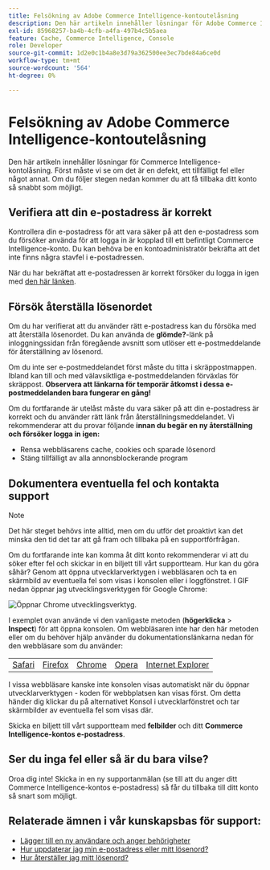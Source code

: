 ```yaml
---
title: Felsökning av Adobe Commerce Intelligence-kontoutelåsning
description: Den här artikeln innehåller lösningar för Adobe Commerce Intelligence-kontolåsning. Först måste vi se om det är en defekt, ett tillfälligt fel eller något annat. Om du följer stegen nedan kommer du att få tillbaka ditt konto så snabbt som möjligt.
exl-id: 85968257-ba4b-4cfb-a4fa-497b4c5b5aea
feature: Cache, Commerce Intelligence, Console
role: Developer
source-git-commit: 1d2e0c1b4a8e3d79a362500ee3ec7bde84a6ce0d
workflow-type: tm+mt
source-wordcount: '564'
ht-degree: 0%

---
```


# Felsökning av Adobe Commerce Intelligence-kontoutelåsning

<!--
BOB: Is this in TOC?
-->

Den här artikeln innehåller lösningar för Commerce Intelligence-kontolåsning. Först måste vi se om det är en defekt, ett tillfälligt fel eller något annat. Om du följer stegen nedan kommer du att få tillbaka ditt konto så snabbt som möjligt.

## Verifiera att din e-postadress är korrekt

Kontrollera din e-postadress för att vara säker på att den e-postadress som du försöker använda för att logga in är kopplad till ett befintligt Commerce Intelligence-konto. Du kan behöva be en kontoadministratör bekräfta att det inte finns några stavfel i e-postadressen.

När du har bekräftat att e-postadressen är korrekt försöker du logga in igen med [den här länken](https://dashboard.rjmetrics.com/v2/session/create#/).

## Försök återställa lösenordet

Om du har verifierat att du använder rätt e-postadress kan du försöka med att återställa lösenordet. Du kan använda de **glömde?**-länk på inloggningssidan från föregående avsnitt som utlöser ett e-postmeddelande för återställning av lösenord.

Om du inte ser e-postmeddelandet först måste du titta i skräppostmappen. Ibland kan till och med välavsiktliga e-postmeddelanden förväxlas för skräppost. **Observera att länkarna för temporär åtkomst i dessa e-postmeddelanden bara fungerar en gång!**

Om du fortfarande är utelåst måste du vara säker på att din e-postadress är korrekt och du använder rätt länk från återställningsmeddelandet. Vi rekommenderar att du provar följande **innan du begär en ny återställning och försöker logga in igen:**

* Rensa webbläsarens cache, cookies och sparade lösenord
* Stäng tillfälligt av alla annonsblockerande program

## Dokumentera eventuella fel och kontakta support

>[!NOTE]
>
>Det här steget behövs inte alltid, men om du utför det proaktivt kan det minska den tid det tar att gå fram och tillbaka på en supportförfrågan.

Om du fortfarande inte kan komma åt ditt konto rekommenderar vi att du söker efter fel och skickar in en biljett till vårt supportteam. Hur kan du göra såhär? Genom att öppna utvecklarverktygen i webbläsaren och ta en skärmbild av eventuella fel som visas i konsolen eller i loggfönstret. I GIF nedan öppnar jag utvecklingsverktygen för Google Chrome:

![Öppnar Chrome utvecklingsverktyg.](assets/Opening_Chrome_dev_tools.gif)

I exemplet ovan använde vi den vanligaste metoden (**högerklicka** > **Inspect**) för att öppna konsolen. Om webbläsaren inte har den här metoden eller om du behöver hjälp använder du dokumentationslänkarna nedan för den webbläsare som du använder:

<table>
<tbody>
<tr>
<td><a href="https://www.technipages.com/mac-os-x-enable-web-inspector-in-safari">Safari</a></td>
<td><a href="https://developer.mozilla.org/en-US/docs/Tools/Web_Console/Opening_the_Web_Console">Firefox</a></td>
<td><a href="https://developers.google.com/web/tools/chrome-devtools/?hl=en">Chrome</a></td>
<td><a href="https://www.opera.com/dragonfly/documentation/">Opera</a></td>
<td><a href="https://msdn.microsoft.com/en-us/library/gg589512(v=vs.85).aspx#OpeningTools">Internet Explorer</a></td>
</tr>
</tbody>
</table>

I vissa webbläsare kanske inte konsolen visas automatiskt när du öppnar utvecklarverktygen - koden för webbplatsen kan visas först. Om detta händer dig klickar du på alternativet Konsol i utvecklarfönstret och tar skärmbilder av eventuella fel som visas där.

Skicka en biljett till vårt supportteam med **felbilder** och ditt **Commerce Intelligence-kontos e-postadress**.

## Ser du inga fel eller så är du bara vilse?

Oroa dig inte! Skicka in en ny supportanmälan (se till att du anger ditt Commerce Intelligence-kontos e-postadress) så får du tillbaka till ditt konto så snart som möjligt.

## Relaterade ämnen i vår kunskapsbas för support:

* [Lägger till en ny användare och anger behörigheter](https://experienceleague.adobe.com/docs/commerce-business-intelligence/mbi/administrator/user-mgmt/user-management.html?lang=sv-SE)
* [Hur uppdaterar jag min e-postadress eller mitt lösenord?](https://experienceleague.adobe.com/docs/commerce-business-intelligence/mbi/administrator/user-mgmt/create-user.html?lang=sv-SE)
* [Hur återställer jag mitt lösenord?](https://experienceleague.adobe.com/docs/commerce-business-intelligence/mbi/administrator/user-mgmt/reset-password.html?lang=sv-SE)
